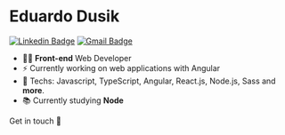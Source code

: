 # Eduardo Dusik

[![Linkedin Badge](https://img.shields.io/badge/-LinkedIn-79C0F2?style=flat-square&logo=Linkedin&logoColor=white&link=https://www.linkedin.com/in/eduardo-dos-santos-dusik-095100120/)](https://www.linkedin.com/in/eduardo-dos-santos-dusik-095100120/)
[![Gmail Badge](https://img.shields.io/badge/-Gmail-79C0F2?style=flat-square&logo=Gmail&logoColor=white&link=mailto:eduardodusik@gmail.com)](mailto:eduardodusik@gmail.com)
<!-- [![Website shields.io](https://img.shields.io/website-up-down-green-red/http/shields.io.svg-style=flat)](https://portfolio-eduardo-dusik.herokuapp.com/) -->

- :man_technologist: **Front-end** Web Developer
- :zap: Currently working on web applications with Angular
- :rocket: Techs: Javascript, TypeScript, Angular, React.js, Node.js, Sass and **more**.
- :books: Currently studying <b>Node</b>

Get in touch :wave:
